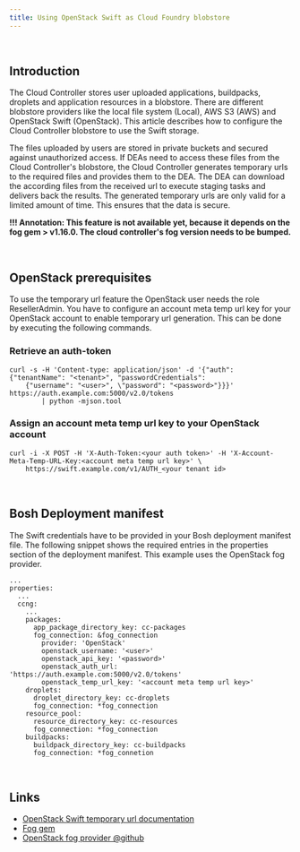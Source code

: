 ```yaml
---
title: Using OpenStack Swift as Cloud Foundry blobstore
---
```


<br />

## Introduction ##

The Cloud Controller stores user uploaded applications, buildpacks, droplets and application resources in a blobstore. There are different blobstore providers like the local file system (Local), AWS S3 (AWS) and OpenStack Swift (OpenStack). This article describes how to configure the Cloud Controller blobstore to use the Swift storage.

The files uploaded by users are stored in private buckets and secured against unauthorized access.
If DEAs need to access these files from the Cloud Controller's blobstore, the Cloud Controller generates temporary urls to the required files and provides them to the DEA. The DEA can download the according files from the received url to execute staging tasks and delivers back the results. The generated temporary urls are only valid for a limited amount of time. This ensures that the data is secure.

<strong>!!! Annotation: This feature is not available yet, because it depends on the fog gem > v1.16.0. The cloud controller's fog version needs to be bumped.</strong>

<br/>


## OpenStack prerequisites ##

To use the temporary url feature the OpenStack user needs the role ResellerAdmin.
You have to configure an account meta temp url key for your OpenStack account to enable temporary url generation. This can be done by executing the following commands.


### Retrieve an auth-token ###

```
curl -s -H 'Content-type: application/json' -d '{"auth": {"tenantName": "<tenant>", "passwordCredentials":
	{"username": "<user>", \"password": "<password>"}}}' https://auth.example.com:5000/v2.0/tokens
		| python -mjson.tool
```

### Assign an account meta temp url key to your OpenStack account ###

```
curl -i -X POST -H 'X-Auth-Token:<your auth token>' -H 'X-Account-Meta-Temp-URL-Key:<account meta temp url key>' \
	https://swift.example.com/v1/AUTH_<your tenant id>
```

<br />


## Bosh Deployment manifest ##

The Swift credentials have to be provided in your Bosh deployment manifest file.
The following snippet shows the required entries in the properties section of the deployment manifest. This example uses the OpenStack fog provider.

```
...
properties:
  ...
  ccng:
    ...
    packages:
      app_package_directory_key: cc-packages
	  fog_connection: &fog_connection
	    provider: 'OpenStack'
	    openstack_username: '<user>'
	    openstack_api_key: '<password>'
	    openstack_auth_url: 'https://auth.example.com:5000/v2.0/tokens'
	    openstack_temp_url_key: '<account meta temp url key>'
	droplets:
	  droplet_directory_key: cc-droplets
	  fog_connection: *fog_connection
	resource_pool:
 	  resource_directory_key: cc-resources
	  fog_connection: *fog_connection
	buildpacks:
	  buildpack_directory_key: cc-buildpacks
	  fog_connection: *fog_connetion
```

<br />

## Links ##

* [OpenStack Swift temporary url documentation](http://docs.openstack.org/trunk/config-reference/content/object-storage-tempurl.html)
* [Fog gem](http://fog.io/)
* [OpenStack fog provider @github](https://github.com/fog/fog/tree/master/lib/fog/openstack)
